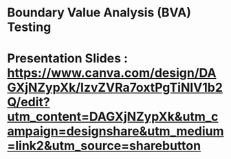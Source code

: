 # Boundary Value Analysis (BVA) Testing

# Presentation Slides : https://www.canva.com/design/DAGXjNZypXk/IzvZVRa7oxtPgTiNIV1b2Q/edit?utm_content=DAGXjNZypXk&utm_campaign=designshare&utm_medium=link2&utm_source=sharebutton
